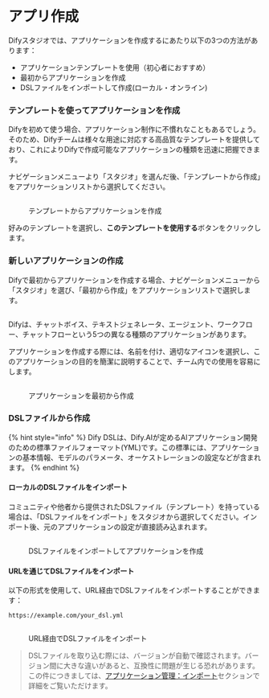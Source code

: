 # アプリ作成

Difyスタジオでは、アプリケーションを作成するにあたり以下の3つの方法があります：

* アプリケーションテンプレートを使用（初心者におすすめ）
* 最初からアプリケーションを作成
* DSLファイルをインポートして作成(ローカル・オンライン)

### テンプレートを使ってアプリケーションを作成

Difyを初めて使う場合、アプリケーション制作に不慣れなこともあるでしょう。そのため、Difyチームは様々な用途に対応する高品質なテンプレートを提供しており、これによりDifyで作成可能なアプリケーションの種類を迅速に把握できます。

ナビゲーションメニューより「スタジオ」を選んだ後、「テンプレートから作成」をアプリケーションリストから選択してください。

<figure><img src="https://assets-docs.dify.ai/dify-enterprise-mintlify/jp/guides/application-orchestrate/448760da7b5f22f9e6bee7fd47e33a90.png" alt=""><figcaption><p>テンプレートからアプリケーションを作成</p></figcaption></figure>

好みのテンプレートを選択し、**このテンプレートを使用する**ボタンをクリックします。

### 新しいアプリケーションの作成

Difyで最初からアプリケーションを作成する場合、ナビゲーションメニューから「スタジオ」を選び、「最初から作成」をアプリケーションリストで選択します。

<figure><img src="https://assets-docs.dify.ai/dify-enterprise-mintlify/jp/guides/application-orchestrate/9f5d811f6e117d4f9c11c9128e44d3f7.png" alt=""><figcaption></figcaption></figure>

Difyは、チャットボイス、テキストジェネレータ、エージェント、ワークフロー、チャットフローという5つの異なる種類のアプリケーションがあります。

アプリケーションを作成する際には、名前を付け、適切なアイコンを選択し、このアプリケーションの目的を簡潔に説明することで、チーム内での使用を容易にします。

<figure><img src="https://assets-docs.dify.ai/2024/12/b0598446c2e129047aa7f4f06f2bf74d.png" alt=""><figcaption><p>アプリケーションを最初から作成</p></figcaption></figure>

### DSLファイルから作成

{% hint style="info" %}
Dify DSLは、Dify.AIが定めるAIアプリケーション開発のための標準ファイルフォーマット(YML)です。この標準には、アプリケーションの基本情報、モデルのパラメータ、オーケストレーションの設定などが含まれます。
{% endhint %}

#### ローカルのDSLファイルをインポート

コミュニティや他者から提供されたDSLファイル（テンプレート）を持っている場合は、「DSLファイルをインポート」をスタジオから選択してください。インポート後、元のアプリケーションの設定が直接読み込まれます。

<figure><img src="https://assets-docs.dify.ai/dify-enterprise-mintlify/jp/guides/application-orchestrate/188ed099d344761e396510031f991dcc.png" alt=""><figcaption><p>DSLファイルをインポートしてアプリケーションを作成</p></figcaption></figure>

#### URLを通じてDSLファイルをインポート

以下の形式を使用して、URL経由でDSLファイルをインポートすることができます：

```url
https://example.com/your_dsl.yml
```

<figure><img src="https://assets-docs.dify.ai/dify-enterprise-mintlify/jp/guides/application-orchestrate/661112195d6fea2437ffa0dfe94436cb.png" alt=""><figcaption><p>URL経由でDSLファイルをインポート</p></figcaption></figure>

> DSLファイルを取り込む際には、バージョンが自動で確認されます。バージョン間に大きな違いがあると、互換性に問題が生じる恐れがあります。この件につきましては、[アプリケーション管理：インポート](https://docs.dify.ai/guides/management/app-management#importing-application)セクションで詳細をご覧いただけます。
